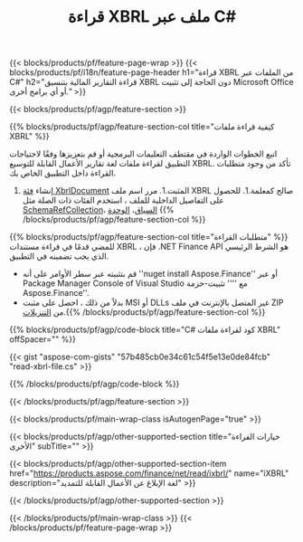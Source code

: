 ﻿---
title: قراءة XBRL ملف عبر C#
description: رمز عينة لقراءة الملفات XBRL. استخدم API كود سبيل المثال لقراءة ملفات دفعة XBRL داخل .NET تطبيقات قائمة. 
url: /ar/net/read/xbrl/
family: finance
platformtag: net
feature: read
informat: XBRL
outformat: 
otherformats: 
---
{{< blocks/products/pf/feature-page-wrap >}}
{{< blocks/products/pf/i18n/feature-page-header h1="قراءة XBRL من الملفات عبر C#" h2="قراءة التقارير المالية بتنسيق XBRL دون الحاجة إلى تثبيت Microsoft Office أو أي برامج أخرى." >}}

{{< blocks/products/pf/agp/feature-section >}}

{{% blocks/products/pf/agp/feature-section-col title="كيفية قراءة ملفات XBRL" %}}

اتبع الخطوات الواردة في مقتطف التعليمات البرمجية أو قم بتعزيزها وفقًا لاحتياجات التطبيق لقراءة ملفات لغة تقارير الأعمال القابلة للتوسيع XBRL. تأكد من وجود متطلبات القراءة داخل التطبيق الخاص بك.

1. إنشاء [فئة XbrlDocument](https://apireference.aspose.com/finance/net/aspose.finance.xbrl/xbrldocument) المثبت.1. مرر اسم ملف XBRL صالح كمعلمة.1. للحصول على التفاصيل الداخلية للملف ، استخدم الفئات ذات الصلة مثل [SchemaRefCollection](https://apireference.aspose.com/finance/net/aspose.finance.xbrl/schemarefcollection)، [السياق](https://apireference.aspose.com/finance/net/aspose.finance.xbrl/context)، [الوحدة](https://apireference.aspose.com/finance/net/aspose.finance.xbrl/unit) 
{{% /blocks/products/pf/agp/feature-section-col %}}

{{% blocks/products/pf/agp/feature-section-col title="متطلبات القراءة" %}}
للمضي قدمًا في قراءة مستندات XBRL ، فإن .NET Finance API هو الشرط الرئيسي الذي يجب تضمينه في التطبيق. 
- قم بتثبيته عبر سطر الأوامر على أنه ''nuget install Aspose.Finance'' أو عبر Package Manager Console of Visual Studio مع '''' تثبيت-حزمة Aspose.Finance''.
- بدلاً من ذلك ، احصل على مثبت MSI أو DLLs غير المتصل بالإنترنت في ملف ZIP من [التنزيلات](https://downloads.aspose.com/finance/net).{{% /blocks/products/pf/agp/feature-section-col %}}

{{% blocks/products/pf/agp/code-block title="C# كود لقراءة ملفات XBRL" offSpacer="" %}}

{{< gist "aspose-com-gists" "57b485cb0e34c61c54f5e13e0de84fcb" "read-xbrl-file.cs" >}}

{{% /blocks/products/pf/agp/code-block %}}

{{< /blocks/products/pf/agp/feature-section >}}

{{< blocks/products/pf/main-wrap-class isAutogenPage="true" >}}

{{< blocks/products/pf/agp/other-supported-section title="خيارات القراءة الأخرى" subTitle="" >}}

{{< blocks/products/pf/agp/other-supported-section-item href="https://products.aspose.com/finance/net/read/ixbrl/" name="iXBRL" description="لغة الإبلاغ عن الأعمال القابلة للتمديد" >}}

{{< /blocks/products/pf/agp/other-supported-section >}}

{{< /blocks/products/pf/main-wrap-class >}}
{{< /blocks/products/pf/feature-page-wrap >}}